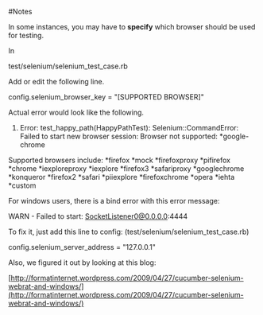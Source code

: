 #Notes



In some instances, you may have to 
**specify**
 which browser should be used for testing.


In


test/selenium/selenium_test_case.rb



Add or edit the following line.


config.selenium_browser_key = "[SUPPORTED BROWSER]"



Actual error would look like the following.


1) Error:
test_happy_path(HappyPathTest):
Selenium::CommandError: Failed to start new browser session: Browser not supported: *google-chrome

Supported browsers include:
  *firefox
  *mock
  *firefoxproxy
  *pifirefox
  *chrome
  *iexploreproxy
  *iexplore
  *firefox3
  *safariproxy
  *googlechrome
  *konqueror
  *firefox2
  *safari
  *piiexplore
  *firefoxchrome
  *opera
  *iehta
  *custom



For windows users, there is a bind error with this error message:


WARN - Failed to start: SocketListener0@0.0.0.0:4444


To fix it, just add this line to config: (test/selenium/selenium_test_case.rb)


config.selenium_server_address = "127.0.0.1"


Also, we figured it out by looking at this blog:

[http://formatinternet.wordpress.com/2009/04/27/cucumber-selenium-webrat-and-windows/](http://formatinternet.wordpress.com/2009/04/27/cucumber-selenium-webrat-and-windows/)